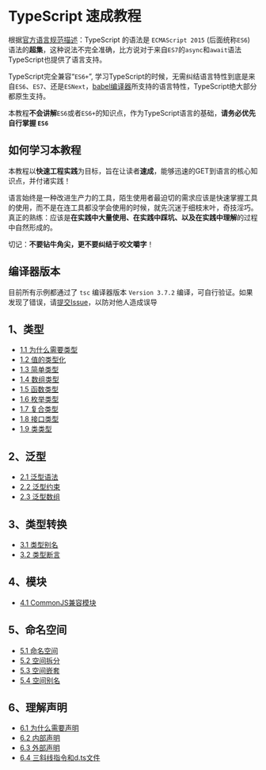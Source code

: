 # TypeScript 速成教程

根据[官方语言规范描述](https://github.com/microsoft/TypeScript/blob/master/spec.md#1)：TypeScript 的语法是 `ECMAScript 2015` (后面统称`ES6`) 语法的**超集**，这种说法不完全准确，比方说对于来自`ES7`的`async`和`await`语法TypeScript也提供了语言支持。

TypeScript完全兼容“`ES6+`”, 学习TypeScript的时候，无需纠结语言特性到底是来自`ES6`、`ES7`、还是`ESNext`，[babel编译器](https://babeljs.io/)所支持的语言特性，TypeScript绝大部分都原生支持。

本教程**不会讲解**`ES6`或者`ES6+`的知识点，作为TypeScript语言的基础，**请务必优先自行掌握 `ES6`**


## 如何学习本教程

本教程以**快速工程实践**为目标，旨在让读者**速成**，能够迅速的GET到语言的核心知识点，并付诸实践！

语言始终是一种改进生产力的工具，陌生使用者最迫切的需求应该是快速掌握工具的使用，而不是在连工具都没学会使用的时候，就先沉迷于细枝末叶，奇技淫巧。真正的熟练：应该是**在实践中大量使用、在实践中踩坑、以及在实践中理解**的过程中自然形成的。


切记：**不要钻牛角尖，更不要纠结于咬文嚼字**！


## 编译器版本

目前所有示例都通过了 `tsc` 编译器版本 `Version 3.7.2` 编译，可自行验证。如果发现了错误，请[提交Issue](https://github.com/joye61/typescript-tutorial/issues/new)，以防对他人造成误导


## 1、类型

- [1.1 为什么需要类型](./类型/为什么需要类型.md)
- [1.2 值的类型化](./类型/值的类型化.md)
- [1.3 简单类型](./类型/简单类型.md)
- [1.4 数组类型](./类型/数组类型.md)
- [1.5 函数类型](./类型/函数类型.md)
- [1.6 枚举类型](./类型/枚举类型.md)
- [1.7 复合类型](./类型/复合类型.md)
- [1.8 接口类型](./类型/接口类型.md)
- [1.9 类类型](./类型/类类型.md)


## 2、泛型

- [2.1 泛型语法](./泛型/泛型语法.md)
- [2.2 泛型约束](./泛型/泛型约束.md)
- [2.3 泛型数组](./泛型/泛型数组.md)

## 3、类型转换

- [3.1 类型别名](./类型转换/类型别名.md)
- [3.2 类型断言](./类型转换/类型断言.md)

## 4、模块

- [4.1 CommonJS兼容模块](./模块/CommonJS兼容模块.md)

## 5、命名空间

- [5.1 命名空间](./命名空间/命名空间.md)
- [5.2 空间拆分](./命名空间/空间拆分.md)
- [5.3 空间嵌套](./命名空间/空间嵌套.md)
- [5.4 空间别名](./命名空间/空间别名.md)

## 6、理解声明

- [6.1 为什么需要声明](./深入声明/为什么需要声明.md)
- [6.2 内部声明](./深入声明/内部声明.md)
- [6.3 外部声明](./深入声明/外部声明.md)
- [6.4 三斜线指令和d.ts文件](./深入声明/三斜线指令和d.ts文件.md)
